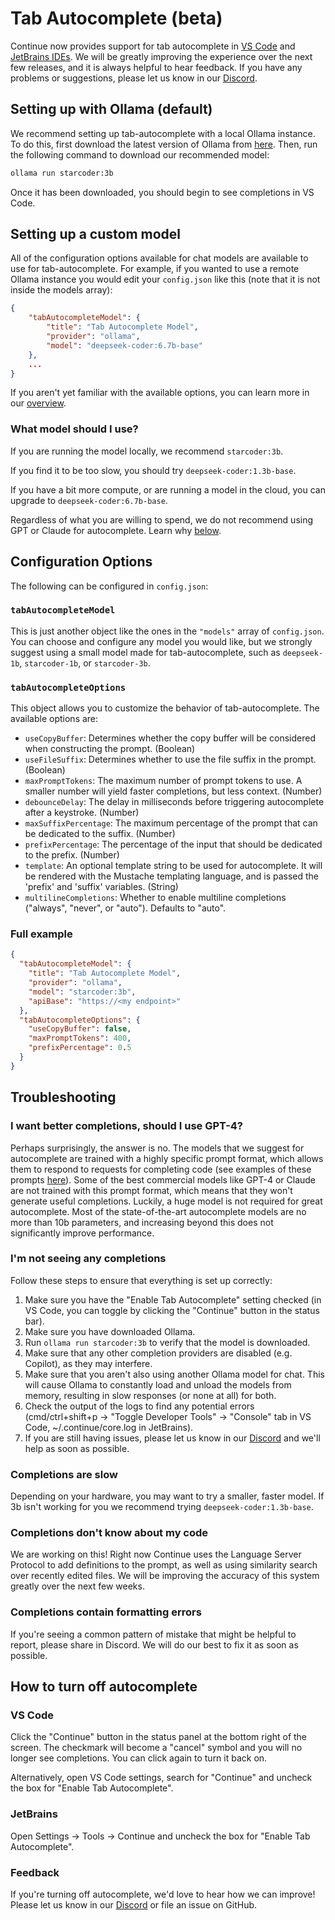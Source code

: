 # Tab Autocomplete (beta)

Continue now provides support for tab autocomplete in [VS Code](https://marketplace.visualstudio.com/items?itemName=Continue.continue) and [JetBrains IDEs](https://plugins.jetbrains.com/plugin/22707-continue/edit). We will be greatly improving the experience over the next few releases, and it is always helpful to hear feedback. If you have any problems or suggestions, please let us know in our [Discord](https://discord.gg/vapESyrFmJ).

## Setting up with Ollama (default)

We recommend setting up tab-autocomplete with a local Ollama instance. To do this, first download the latest version of Ollama from [here](https://ollama.ai). Then, run the following command to download our recommended model:

```bash
ollama run starcoder:3b
```

Once it has been downloaded, you should begin to see completions in VS Code.

## Setting up a custom model

All of the configuration options available for chat models are available to use for tab-autocomplete. For example, if you wanted to use a remote Ollama instance you would edit your `config.json` like this (note that it is not inside the models array):

```json title=~/.continue/config.json
{
    "tabAutocompleteModel": {
        "title": "Tab Autocomplete Model",
        "provider": "ollama",
        "model": "deepseek-coder:6.7b-base"
    },
    ...
}
```

If you aren't yet familiar with the available options, you can learn more in our [overview](../setup/overview.md).

### What model should I use?

If you are running the model locally, we recommend `starcoder:3b`.

If you find it to be too slow, you should try `deepseek-coder:1.3b-base`.

If you have a bit more compute, or are running a model in the cloud, you can upgrade to `deepseek-coder:6.7b-base`.

Regardless of what you are willing to spend, we do not recommend using GPT or Claude for autocomplete. Learn why [below](#i-want-better-completions-should-i-use-gpt-4).

## Configuration Options

The following can be configured in `config.json`:

### `tabAutocompleteModel`

This is just another object like the ones in the `"models"` array of `config.json`. You can choose and configure any model you would like, but we strongly suggest using a small model made for tab-autocomplete, such as `deepseek-1b`, `starcoder-1b`, or `starcoder-3b`.

### `tabAutocompleteOptions`

This object allows you to customize the behavior of tab-autocomplete. The available options are:

- `useCopyBuffer`: Determines whether the copy buffer will be considered when constructing the prompt. (Boolean)
- `useFileSuffix`: Determines whether to use the file suffix in the prompt. (Boolean)
- `maxPromptTokens`: The maximum number of prompt tokens to use. A smaller number will yield faster completions, but less context. (Number)
- `debounceDelay`: The delay in milliseconds before triggering autocomplete after a keystroke. (Number)
- `maxSuffixPercentage`: The maximum percentage of the prompt that can be dedicated to the suffix. (Number)
- `prefixPercentage`: The percentage of the input that should be dedicated to the prefix. (Number)
- `template`: An optional template string to be used for autocomplete. It will be rendered with the Mustache templating language, and is passed the 'prefix' and 'suffix' variables. (String)
- `multilineCompletions`: Whether to enable multiline completions ("always", "never", or "auto"). Defaults to "auto".

### Full example

```json title=~/.continue/config.json
{
  "tabAutocompleteModel": {
    "title": "Tab Autocomplete Model",
    "provider": "ollama",
    "model": "starcoder:3b",
    "apiBase": "https://<my endpoint>"
  },
  "tabAutocompleteOptions": {
    "useCopyBuffer": false,
    "maxPromptTokens": 400,
    "prefixPercentage": 0.5
  }
}
```

## Troubleshooting

### I want better completions, should I use GPT-4?

Perhaps surprisingly, the answer is no. The models that we suggest for autocomplete are trained with a highly specific prompt format, which allows them to respond to requests for completing code (see examples of these prompts [here](https://github.com/continuedev/continue/blob/d2bc6359e8ebf647892ec953e418042dc7f8a685/core/autocomplete/templates.ts)). Some of the best commercial models like GPT-4 or Claude are not trained with this prompt format, which means that they won't generate useful completions. Luckily, a huge model is not required for great autocomplete. Most of the state-of-the-art autocomplete models are no more than 10b parameters, and increasing beyond this does not significantly improve performance.

### I'm not seeing any completions

Follow these steps to ensure that everything is set up correctly:

1. Make sure you have the "Enable Tab Autocomplete" setting checked (in VS Code, you can toggle by clicking the "Continue" button in the status bar).
2. Make sure you have downloaded Ollama.
3. Run `ollama run starcoder:3b` to verify that the model is downloaded.
4. Make sure that any other completion providers are disabled (e.g. Copilot), as they may interfere.
5. Make sure that you aren't also using another Ollama model for chat. This will cause Ollama to constantly load and unload the models from memory, resulting in slow responses (or none at all) for both.
6. Check the output of the logs to find any potential errors (cmd/ctrl+shift+p -> "Toggle Developer Tools" -> "Console" tab in VS Code, ~/.continue/core.log in JetBrains).
7. If you are still having issues, please let us know in our [Discord](https://discord.gg/vapESyrFmJ) and we'll help as soon as possible.

### Completions are slow

Depending on your hardware, you may want to try a smaller, faster model. If 3b isn't working for you we recommend trying `deepseek-coder:1.3b-base`.

### Completions don't know about my code

We are working on this! Right now Continue uses the Language Server Protocol to add definitions to the prompt, as well as using similarity search over recently edited files. We will be improving the accuracy of this system greatly over the next few weeks.

### Completions contain formatting errors

If you're seeing a common pattern of mistake that might be helpful to report, please share in Discord. We will do our best to fix it as soon as possible.

## How to turn off autocomplete

### VS Code

Click the "Continue" button in the status panel at the bottom right of the screen. The checkmark will become a "cancel" symbol and you will no longer see completions. You can click again to turn it back on.

Alternatively, open VS Code settings, search for "Continue" and uncheck the box for "Enable Tab Autocomplete".

### JetBrains

Open Settings -> Tools -> Continue and uncheck the box for "Enable Tab Autocomplete".

### Feedback

If you're turning off autocomplete, we'd love to hear how we can improve! Please let us know in our [Discord](https://discord.gg/vapESyrFmJ) or file an issue on GitHub.
